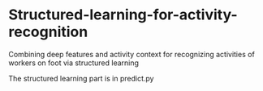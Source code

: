 # Structured-learning-for-activity-recognition
Combining deep features and activity context for recognizing activities of workers on foot via structured learning

The structured learning part is in predict.py
